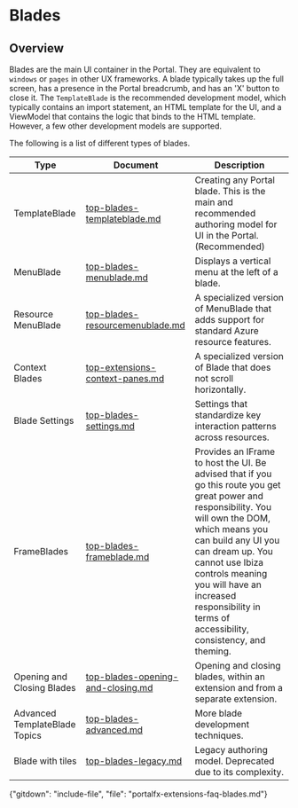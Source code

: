 
# Blades 

## Overview

Blades are the main UI container in the Portal. They are equivalent to `windows` or `pages` in other UX frameworks.  A blade typically takes up the full screen, has a presence in the Portal breadcrumb, and has an 'X' button to close it. The `TemplateBlade` is the recommended development model, which typically contains an import statement, an HTML template for the UI, and a ViewModel that contains the logic that binds to the HTML template. However, a few other development models are supported.     

The following is a list of different types of blades.

| Type                          | Document           | Description |
| ----------------------------- | ---- | ---- |
| TemplateBlade                 | [top-blades-templateblade.md](top-blades-templateblade.md) | Creating any Portal blade. This is the main and recommended authoring model for UI in the Portal. (Recommended) |
| MenuBlade                     | [top-blades-menublade.md](top-blades-menublade.md) | Displays a vertical menu at the left of a blade.      |
| Resource MenuBlade       |   [top-blades-resourcemenublade.md](top-blades-resourcemenublade.md)  | A specialized version of MenuBlade that adds support for standard Azure resource features.  | 
| Context Blades     |   [top-extensions-context-panes.md](top-extensions-context-panes.md)  | A specialized version of Blade that does not scroll horizontally.   | 
| Blade Settings | [top-blades-settings.md](top-blades-settings.md) | Settings that  standardize key interaction patterns across resources. | 
| FrameBlades       | [top-blades-frameblade.md](top-blades-frameblade.md)  | Provides an IFrame to host the UI. Be advised that if you go this route you get great power and responsibility. You will own the DOM, which means you can build any UI you can dream up. You cannot use Ibiza controls meaning you will have an increased responsibility in terms of accessibility, consistency, and theming.  |
| Opening and Closing Blades    | [top-blades-opening-and-closing.md](top-blades-opening-and-closing.md) | Opening and closing blades, within an extension and from a separate extension.  |
| Advanced TemplateBlade Topics    | [top-blades-advanced.md](top-blades-advanced.md) | More blade development techniques.  |
| Blade with tiles   | [top-blades-legacy.md](top-blades-legacy.md)  |  Legacy authoring model. Deprecated due to its complexity. | 

 {"gitdown": "include-file", "file": "portalfx-extensions-faq-blades.md"}
